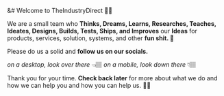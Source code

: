 &# Welcome to TheIndustryDirect 🤙🏽

We are a small team who **Thinks, Dreams, Learns, Researches, Teaches, Ideates, Designs, Builds, Tests, Ships, and Improves** our **Ideas** for products, services, solution, systems, and other **fun shit. 💩**

Please do us a solid and **follow us on our socials.**

_on a *desktop*, look over there_ 👈🏽
_on a *mobile*, look down there_ 👇🏽

Thank you for your time. **Check back later** for more about what we do and how we can help you and how you can help us. 👋🏽

